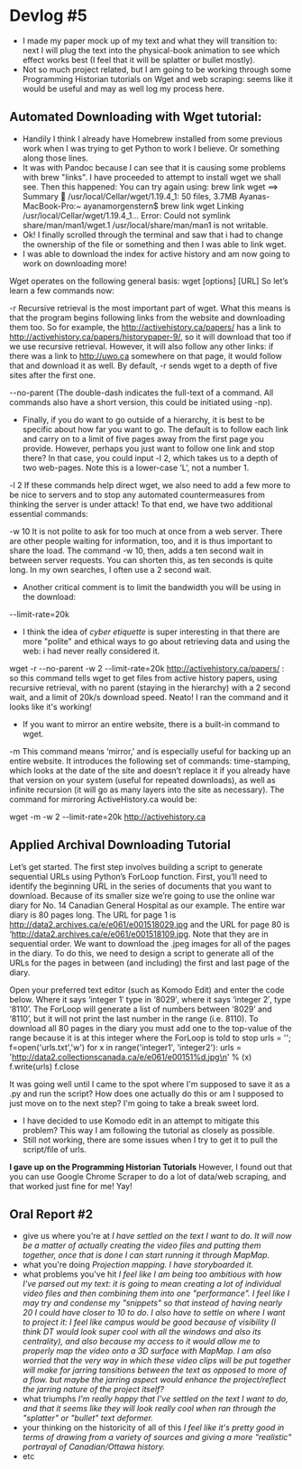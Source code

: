# Devlog #5

- I made my paper mock up of my text and what they will transition to: next I will plug the text into the physical-book animation to see which effect works best (I feel that it will be splatter or bullet mostly). 
- Not so much project related, but I am going to be working through some Programming Historian tutorials on Wget and web scraping: seems like it would be useful and may as well log my process here. 

## Automated Downloading with Wget tutorial:
- Handily I think I already have Homebrew installed from some previous work when I was trying to get Python to work I believe. Or something along those lines. 
- It was with Pandoc because I can see that it is causing some problems with brew "links". I have proceeded to attempt to install wget we shall see. 
Then this happened: You can try again using:
  brew link wget
==> Summary
🍺  /usr/local/Cellar/wget/1.19.4_1: 50 files, 3.7MB
Ayanas-MacBook-Pro:~ ayanamorgenstern$ brew link wget
Linking /usr/local/Cellar/wget/1.19.4_1... 
Error: Could not symlink share/man/man1/wget.1
/usr/local/share/man/man1 is not writable.
- Ok! I finally scrolled through the terminal and saw that i had to change the ownership of the file or something and then I was able to link wget. 
- I was able to download the index for active history and am now going to work on downloading more!

Wget operates on the following general basis:
wget [options] [URL]
So let’s learn a few commands now:

-r
Recursive retrieval is the most important part of wget. What this means is that the program begins following links from the website and downloading them too. So for example, the http://activehistory.ca/papers/ has a link to http://activehistory.ca/papers/historypaper-9/, so it will download that too if we use recursive retrieval. However, it will also follow any other links: if there was a link to http://uwo.ca somewhere on that page, it would follow that and download it as well. By default, -r sends wget to a depth of five sites after the first one. 

--no-parent 
(The double-dash indicates the full-text of a command. All commands also have a short version, this could be initiated using -np).
- Finally, if you do want to go outside of a hierarchy, it is best to be specific about how far you want to go. The default is to follow each link and carry on to a limit of five pages away from the first page you provide. However, perhaps you just want to follow one link and stop there? In that case, you could input -l 2, which takes us to a depth of two web-pages. Note this is a lower-case ‘L’, not a number 1.

-l 2
If these commands help direct wget, we also need to add a few more to be nice to servers and to stop any automated countermeasures from thinking the server is under attack! To that end, we have two additional essential commands:

-w 10
It is not polite to ask for too much at once from a web server. There are other people waiting for information, too, and it is thus important to share the load. The command -w 10, then, adds a ten second wait in between server requests. You can shorten this, as ten seconds is quite long. In my own searches, I often use a 2 second wait.
- Another critical comment is to limit the bandwidth you will be using in the download:

--limit-rate=20k

- I think the idea of *cyber etiquette* is super interesting in that there are more "polite" and ethical ways to go about retrieving data and using the web: i had never really considered it. 

wget -r --no-parent -w 2 --limit-rate=20k http://activehistory.ca/papers/ : so this command tells wget to get files from active history papers, using recursive retrieval, with no parent (staying in the hierarchy) with a 2 second wait, and a limit of 20k/s download speed. Neato!
I ran the command and it looks like it's working!
- If you want to mirror an entire website, there is a built-in command to wget.

-m
This command means ‘mirror,’ and is especially useful for backing up an entire website. It introduces the following set of commands: time-stamping, which looks at the date of the site and doesn’t replace it if you already have that version on your system (useful for repeated downloads), as well as infinite recursion (it will go as many layers into the site as necessary). The command for mirroring ActiveHistory.ca would be:

wget -m -w 2 --limit-rate=20k http://activehistory.ca

## Applied Archival Downloading Tutorial

Let’s get started. The first step involves building a script to generate sequential URLs using Python’s ForLoop function. First, you’ll need to identify the beginning URL in the series of documents that you want to download. Because of its smaller size we’re going to use the online war diary for No. 14 Canadian General Hospital as our example. The entire war diary is 80 pages long. The URL for page 1 is http://data2.archives.ca/e/e061/e001518029.jpg and the URL for page 80 is ‘http://data2.archives.ca/e/e061/e001518109.jpg. Note that they are in sequential order. We want to download the .jpeg images for all of the pages in the diary. To do this, we need to design a script to generate all of the URLs for the pages in between (and including) the first and last page of the diary.

Open your preferred text editor (such as Komodo Edit) and enter the code below. Where it says ‘integer 1′ type in ‘8029′, where it says ‘integer 2′, type ‘8110’. The ForLoop will generate a list of numbers between ‘8029’ and ‘8110’, but it will not print the last number in the range (i.e. 8110). To download all 80 pages in the diary you must add one to the top-value of the range because it is at this integer where the ForLoop is told to stop
urls = '';
f=open('urls.txt','w')
for x in range('integer1', 'integer2'):
    urls = 'http://data2.collectionscanada.ca/e/e061/e00151%d.jpg\n' % (x)
    f.write(urls)
f.close

It was going well until I came to the spot where I'm supposed to save it as a .py and run the script? How does one actually do this or am I supposed to just move on to the next step? I'm going to take a break sweet lord. 
- I have decided to use Komodo edit in an attempt to mitigate this problem? This way I am following the tutorial as closely as possible. 
- Still not working, there are some issues when I try to get it to pull the script/file of urls. 

**I gave up on the Programming Historian Tutorials**
However, I found out that you can use Google Chrome Scraper to do a lot of data/web scraping, and that worked just fine for me! Yay!

## Oral Report #2

- give us where you're at 
*I have settled on the text I want to do. It will now be a matter of actually creating the video files and putting them together, once that is done I can start running it through MapMap.*
- what you're doing 
*Projection mapping. I have storyboarded it.*
- what problems you've hit
*I feel like I am being too ambitious with how I've parsed out my text: it is going to mean creating a lot of individual video files and then combining them into one "performance". I feel like I may try and condense my "snippets" so that instead of having nearly 20 I could have closer to 10 to do. I also have to settle on where I want to project it: I feel like campus would be good because of visibility (I think DT would look super cool with all the windows and also its centrality), and also because my access to it would allow me to properly map the video onto a 3D surface with MapMap. I am also worried that the very way in which these video clips will be put together will make for jarring tansitions between the text as opposed to more of a flow. but maybe the jarring aspect would enhance the project/reflect the jarring nature of the project itself?* 
- what triumphs
*I'm really happy that I've settled on the text I want to do, and that it seems like they will look really cool when ran through the "splatter" or "bullet" text deformer.*
- your thinking on the historicity of all of this
*I feel like it's pretty good in terms of drawing from a variety of sources and giving a more "realistic" portrayal of Canadian/Ottawa history.*
- etc



